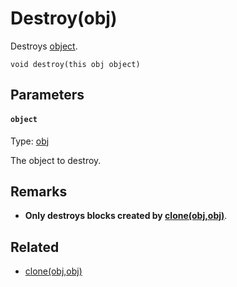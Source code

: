

# Destroy(obj)

Destroys [object](#object).

```
void destroy(this obj object)
```

## Parameters

#### `object`
Type: [obj](/MdDocs/Types/Obj.md)

The object to destroy.

## Remarks

 - **Only destroys blocks created by [clone(obj,obj)](/MdDocs/Functions/Object/Clone.obj.obj.md)**.

## Related

 - [clone(obj,obj)](/MdDocs/Functions/Object/Clone.obj.obj.md)


